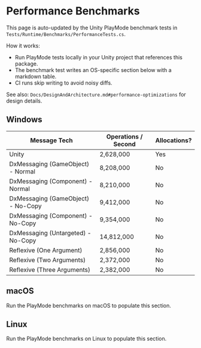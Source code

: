 # Performance Benchmarks

This page is auto-updated by the Unity PlayMode benchmark tests in `Tests/Runtime/Benchmarks/PerformanceTests.cs`.

How it works:

- Run PlayMode tests locally in your Unity project that references this package.
- The benchmark test writes an OS-specific section below with a markdown table.
- CI runs skip writing to avoid noisy diffs.

See also: `Docs/DesignAndArchitecture.md#performance-optimizations` for design details.

## Windows

| Message Tech                       | Operations / Second | Allocations? |
| ---------------------------------- | ------------------- | ------------ |
| Unity                              | 2,628,000           | Yes          |
| DxMessaging (GameObject) - Normal  | 8,208,000           | No           |
| DxMessaging (Component) - Normal   | 8,210,000           | No           |
| DxMessaging (GameObject) - No-Copy | 9,412,000           | No           |
| DxMessaging (Component) - No-Copy  | 9,354,000           | No           |
| DxMessaging (Untargeted) - No-Copy | 14,812,000          | No           |
| Reflexive (One Argument)           | 2,856,000           | No           |
| Reflexive (Two Arguments)          | 2,372,000           | No           |
| Reflexive (Three Arguments)        | 2,382,000           | No           |

## macOS

Run the PlayMode benchmarks on macOS to populate this section.

## Linux

Run the PlayMode benchmarks on Linux to populate this section.
